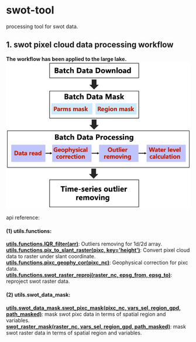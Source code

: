 # swot-tool

processing tool for swot data.

## 1. swot pixel cloud data processing workflow
**The workflow has been applied to the large lake.** 
![processing workflow](figs/method/workflow.png "Workflow")


api reference:   
#### (1) utils.functions:
**<u>utils.functions.IQR_filter(arr)</u>**: Outliers removing for 1d/2d array.   
**<u>utils.functions.pix_to_slant_raster(pixc, key='height')</u>**: Convert pixel cloud data to raster under slant coordinate.   
**<u>utils.functions.pixc_geophy_cor(pixc_nc)</u>**: Geophysical correction for pixc data.     
**<u>utils.functions.swot_raster_reproj(raster_nc, epsg_from, epsg_to)</u>**: reproject swot raster data.    
#### (2) utils.swot_data_mask:
**<u>utils.swot_data_mask.swot_pixc_mask(pixc_nc, vars_sel, region_gpd, path_masked)</u>**: mask swot pixc data in terms of spatial region and variables.     
**<u>swot_raster_mask(raster_nc, vars_sel, region_gpd, path_masked)</u>**: mask swot raster data in terms of spatial region and variables.      




